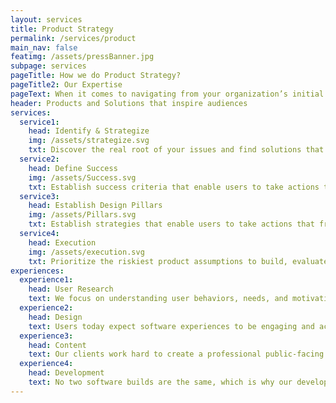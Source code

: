```yaml
---
layout: services
title: Product Strategy
permalink: /services/product
main_nav: false
featimg: /assets/pressBanner.jpg
subpage: services
pageTitle: How we do Product Strategy?
pageTitle2: Our Expertise
pageText: When it comes to navigating from your organization’s initial concept to finalized product delivery, we’re experts. By creating products driven by user outcomes, instead of features, we can empower your users to take actions that meet and exceed your organizational goals.
header: Products and Solutions that inspire audiences
services:
  service1:
    head: Identify & Strategize
    img: /assets/strategize.svg
    txt: Discover the real root of your issues and find solutions that scale past the projected life of the product. Build a flexible roadmap that allows your project to pivot with the ever-changing demands of your organization.
  service2:
    head: Define Success
    img: /assets/Success.svg
    txt: Establish success criteria that enable users to take actions that freely align with organizational objectives and choose the best medium for your organization's project, from mobile first to native applications.
  service3:
    head: Establish Design Pillars
    img: /assets/Pillars.svg
    txt: Establish strategies that enable users to take actions that freely align with organizational objectives.
  service4:
    head: Execution
    img: /assets/execution.svg
    txt: Prioritize the riskiest product assumptions to build, evaluate, and iterate quickly to strengthen your solution and ultimately deliver the best version of the final product.
experiences:
  experience1:
    head: User Research
    text: We focus on understanding user behaviors, needs, and motivations through interviews, competitive and evaluative research, task analysis, and other feedback methodologies. 
  experience2:
    head: Design
    text: Users today expect software experiences to be engaging and accessible, which is why people are at the heart of our design. Whether we’re creating User Interfaces from scratch, or redesigning existing products, our team of designers are fluent in translating a client’s needs into an easy, intuitive user experience. 
  experience3:  
    head: Content
    text: Our clients work hard to create a professional public-facing image for their organization, so we work hard to emulate that experience in our products. Our content strategies guide users to take natural behaviors that align with our client’s end goals using established best practices, accessible plain language, and highly measured interaction. 
  experience4: 
    head: Development
    text: No two software builds are the same, which is why our development processes are based on flexible microservices-based architecture. As true Agile evangelists, our developers are adaptable; quick to pivot, yet experienced enough to build secure, stable platforms that scale past the projected life of the product. As proponents of open source our strategy leverages open source and resist vendor lock in.
---
```

